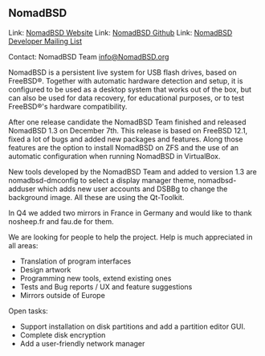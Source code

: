 ## NomadBSD ##

Link:	 [NomadBSD Website](https://www.nomadbsd.org/)
Link:	 [NomadBSD Github](https://www.github.com/NomadBSD/NomadBSD)
Link:    [NomadBSD Developer Mailing List](https://www.freelists.org/list/nomadbsddevs)

Contact: NomadBSD Team <info@NomadBSD.org>

NomadBSD is a persistent live system for USB flash drives, based on FreeBSD®.
Together with automatic hardware detection and setup, it is configured to be
used as a desktop system that works out of the box, but can also be used for
data recovery, for educational purposes, or to test FreeBSD®'s hardware
compatibility.

After one release candidate the NomadBSD Team finished and released NomadBSD
1.3 on December 7th.
This release is based on FreeBSD 12.1, fixed a lot of bugs and added new
packages and features.
Along those features are the option to install NomadBSD on ZFS and the use of an
automatic configuration when running NomadBSD in VirtualBox.

New tools developed by the NomadBSD Team and added to version 1.3 are
nomadbsd-dmconfig to select a display manager theme, nomadbsd-adduser which adds
new user accounts and DSBBg to change the background image. All these are using
the Qt-Toolkit.

In Q4 we added two mirrors in France in Germany and would like to thank
nosheep.fr and fau.de for them.

We are looking for people to help the project. Help is much appreciated in all areas:

  * Translation of program interfaces
  * Design artwork
  * Programming new tools, extend existing ones
  * Tests and Bug reports / UX and feature suggestions
  * Mirrors outside of Europe

Open tasks:

  * Support installation on disk partitions and add a partition editor GUI.
  * Complete disk encryption
  * Add a user-friendly network manager
